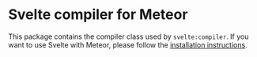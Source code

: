 # Svelte compiler for Meteor

This package contains the compiler class used by `svelte:compiler`.
If you want to use Svelte with Meteor, please follow the [installation instructions](../README.md#installation).
